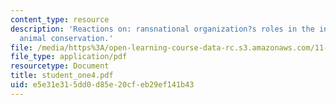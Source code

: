 ```yaml
---
content_type: resource
description: 'Reactions on: ransnational organization?s roles in the international
  animal conservation.'
file: /media/https%3A/open-learning-course-data-rc.s3.amazonaws.com/11-363-civil-society-and-the-environment-spring-2005/e5e31e315dd0d85e20cfeb29ef141b43_student_one4.pdf
file_type: application/pdf
resourcetype: Document
title: student_one4.pdf
uid: e5e31e31-5dd0-d85e-20cf-eb29ef141b43
---
```


